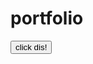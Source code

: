 # portfolio

<!DOCTYPE html>
<html>

<button onclick="myFunction()">click dis!</button>

<script>
function myFunction() {
    alert("Hello welcome to my page!");
    
<head>
<title>Page Title</title>
</head>
<body>

<h1>Rachel Tecayehuatl </h1>
<p>My portfolio containing everthing about me such as my interest contacts and groups i'm apart of.</p>

<h1>contact </h1>
<p>(253)376-2044 </p>
<p> Email:racheltecayehuatl@gmail.com
</p>
<h1> Things i'm apart of:</h1>
<p> CVFI(centro de vida familar international: Participate in the childerns ministry twice a month on sunday, i teach childern from ages 3 to 5 about the bible using fun activities.  </p><a href="http://www.centrodevidatacoma.com/">Visit here for cvfi info</a>
<p> GWC (girls who code):a summer internship that teaches me more about computer science from monday to friday will last from july 10 to August 25 2017
</p> 
<p>Youth Leading Change: community service after school program, one of the many branches of Safe Streets </p><a href="http://safest.org/">Visit here for safe streets info</a>
<img src="https://www.zumar.com/application/files/4714/4442/3259/safestreetslogo-tag.jpg" alt="safe streets" style="width:148px;height:148px;">

<h1> Attending Lincoln High School </h1> <img src="https://www.tacomaschools.org/schools/innovative/Lincoln_innovative/lincoln_01.JPG" atl="lincoln" style="width:150px;height:150px;">
<p> Starting my Junior year 2017-2018 </p>
<p>will graduate in the year 2019 </p>















